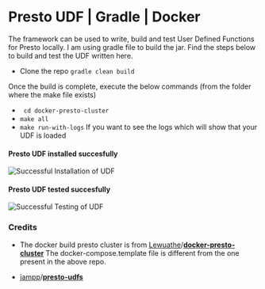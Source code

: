 # Presto UDF | Gradle | Docker

The framework can be used to write, build and test User Defined Functions for Presto locally. I am using gradle file to build the jar. Find the steps below to build and test the UDF written here.
- Clone the repo
  ``` gradle clean build ```

Once the build is complete, execute the below commands (from the folder where the make file exists)
- ```  cd docker-presto-cluster ```
- ``` make all ```
- ``` make run-with-logs ``` If you want to see the logs which will show that your UDF is loaded

#### Presto UDF installed succesfully
![Successful Installation of UDF](http://i63.tinypic.com/2hicnec.jpg)

#### Presto UDF tested succesfully
![Successful Testing of UDF](https://media.giphy.com/media/If0etk7IQZL9aExA2q/giphy.gif)


### Credits
- The docker build presto cluster is from  [Lewuathe](https://github.com/Lewuathe)/**[docker-presto-cluster](https://github.com/Lewuathe/docker-presto-cluster)** 
The docker-compose.template file is different from the one present in the above repo.

 - [jampp](https://github.com/jampp)/**[presto-udfs](https://github.com/jampp/presto-udfs)**
